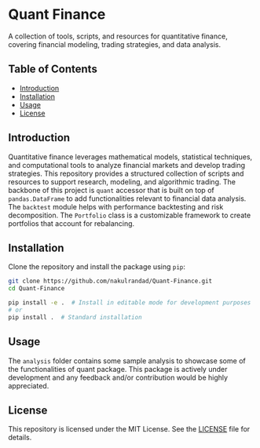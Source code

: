 # **Quant Finance**  

A collection of tools, scripts, and resources for quantitative finance, covering financial modeling, trading strategies, and data analysis.  

## **Table of Contents**  

- [Introduction](#introduction)  
- [Installation](#installation)  
- [Usage](#usage)  
- [License](#license)  

## **Introduction**  

Quantitative finance leverages mathematical models, statistical techniques, and computational tools to analyze financial markets and develop trading strategies. This repository provides a structured collection of scripts and resources to support research, modeling, and algorithmic trading. The backbone of this project is `quant` accessor that is built on top of `pandas.DataFrame` to add functionalities relevant to financial data analysis. The `backtest` module helps with performance backtesting and risk decomposition. The `Portfolio` class is a customizable framework to create portfolios that account for rebalancing.

## **Installation**  

Clone the repository and install the package using `pip`:  

```bash
git clone https://github.com/nakulrandad/Quant-Finance.git
cd Quant-Finance

pip install -e .  # Install in editable mode for development purposes
# or
pip install .  # Standard installation
```

## **Usage**  
The `analysis` folder contains some sample analysis to showcase some of the functionalities of quant package. This package is actively under development and any feedback and/or contribution would be highly appreciated. 

## **License**  

This repository is licensed under the MIT License. See the [LICENSE](LICENSE) file for details.  
